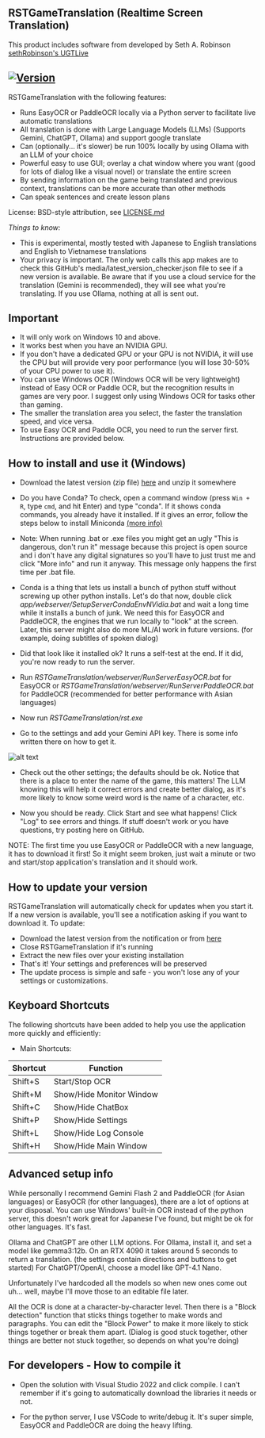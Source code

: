 ## RSTGameTranslation (Realtime Screen Translation)
This product includes software from developed by Seth A. Robinson [sethRobinson's UGTLive](https://github.com/SethRobinson/UGTLive) 

## [![Version](https://img.shields.io/badge/version-0.1-blue.svg)](https://github.com/thanhkeke97/RSTGameTranslation/releases)

RSTGameTranslation with the following features:

* Runs EasyOCR or PaddleOCR locally via a Python server to facilitate live automatic translations
* All translation is done with Large Language Models (LLMs) (Supports Gemini, ChatGPT, Ollama) and support google translate
* Can (optionally... it's slower) be run 100% locally by using Ollama with an LLM of your choice
* Powerful easy to use GUI; overlay a chat window where you want (good for lots of dialog like a visual novel) or translate the entire screen
* By sending information on the game being translated and previous context, translations can be more accurate than other methods
* Can speak sentences and create lesson plans

License:  BSD-style attribution, see [LICENSE.md](LICENSE.md)

*Things to know:*

 * This is experimental, mostly tested with Japanese to English translations and English to Vietnamese translations
 * Your privacy is important. The only web calls this app makes are to check this GitHub's media/latest_version_checker.json file to see if a new version is available. Be aware that if you use a cloud service for the translation (Gemini is recommended), they will see what you're translating. If you use Ollama, nothing at all is sent out.

## Important
* It will only work on Windows 10 and above.
* It works best when you have an NVIDIA GPU.
* If you don't have a dedicated GPU or your GPU is not NVIDIA, it will use the CPU but will provide very poor performance (you will lose 30-50% of your CPU power to use it).
* You can use Windows OCR (Windows OCR will be very lightweight) instead of Easy OCR or Paddle OCR, but the recognition results in games are very poor. I suggest only using Windows OCR for tasks other than gaming.
* The smaller the translation area you select, the faster the translation speed, and vice versa.
* To use Easy OCR and Paddle OCR, you need to run the server first. Instructions are provided below.

## How to install and use it (Windows) ##

* Download the latest version (zip file) [here](https://github.com/thanhkeke97/RSTGameTranslation/releases) and unzip it somewhere

* Do you have Conda?  To check, open a command window (press `Win + R`, type `cmd`, and hit Enter) and type "conda". If it shows conda commands, you already have it installed. If it gives an error, follow the steps below to install Miniconda [(more info)](https://www.anaconda.com/docs/getting-started/miniconda/install#quickstart-install-instructions)

* Note:  When running .bat or .exe files you might get an ugly "This is dangerous, don't run it" message because this project is open source and i don't have any digital signatures so you'll have to just trust me and click "More info" and run it anyway.  This message only happens the first time per .bat file.

* Conda is a thing that lets us install a bunch of python stuff without screwing up other python installs.  Let's do that now, double click *app/webserver/SetupServerCondaEnvNVidia.bat* and wait a long time while it installs a bunch of junk.  We need this for EasyOCR and PaddleOCR, the engines that we run locally to "look" at the screen.  Later, this server might also do more ML/AI work in future versions. (for example, doing subtitles of spoken dialog)

* Did that look like it installed ok?  It runs a self-test at the end.  If it did, you're now ready to run the server.

* Run *RSTGameTranslation/webserver/RunServerEasyOCR.bat* for EasyOCR or *RSTGameTranslation/webserver/RunServerPaddleOCR.bat* for PaddleOCR (recommended for better performance with Asian languages)

* Now run *RSTGameTranslation/rst.exe*

* Go to the settings and add your Gemini API key.  There is some info written there on how to get it.

![alt text](media/settings_gemini.png)

* Check out the other settings; the defaults should be ok.  Notice that there is a place to enter the name of the game, this matters!  The LLM knowing this will help it correct errors and create better dialog, as it's more likely to know some weird word is the name of a character, etc.

* Now you should be ready.  Click Start and see what happens!  Click "Log" to see errors and things.  If stuff doesn't work or you have questions, try posting here on GitHub.

NOTE: The first time you use EasyOCR or PaddleOCR with a new language, it has to download it first!  So it might seem broken, just wait a minute or two and start/stop application's translation and it should work.

## How to update your version
RSTGameTranslation will automatically check for updates when you start it. If a new version is available, you'll see a notification asking if you want to download it. To update:

* Download the latest version from the notification or from [here](https://github.com/thanhkeke97/RSTGameTranslation/releases)
* Close RSTGameTranslation if it's running
* Extract the new files over your existing installation
* That's it! Your settings and preferences will be preserved
* The update process is simple and safe - you won't lose any of your settings or customizations.

## Keyboard Shortcuts

The following shortcuts have been added to help you use the application more quickly and efficiently:

* Main Shortcuts:

| Shortcut  | Function  |
|-----------|-----------|
| Shift+S | Start/Stop OCR |
| Shift+M | Show/Hide Monitor Window |
| Shift+C | Show/Hide ChatBox |
| Shift+P | Show/Hide Settings |
| Shift+L | Show/Hide Log Console |
| Shift+H | Show/Hide Main Window |

## Advanced setup info ##
While personally I recommend Gemini Flash 2 and PaddleOCR (for Asian languages) or EasyOCR (for other languages), there are a lot of options at your disposal.  You can use Windows' built-in OCR instead of the python server, this doesn't work great for Japanese I've found, but might be ok for other languages.  It's fast.

Ollama and ChatGPT are other LLM options. For Ollama, install it, and set a model like gemma3:12b.  On an RTX 4090 it takes around 5 seconds to return a translation.  (the settings contain directions and buttons to get started)  For ChatGPT/OpenAI, choose a model like GPT-4.1 Nano.

Unfortunately I've hardcoded all the models so when new ones come out uh... well, maybe I'll move those to an editable file later.

All the OCR is done at a character-by-character level.  Then there is a "Block detection" function that sticks things together to make words and paragraphs.  You can edit the "Block Power" to make it more likely to stick things together or break them apart.  (Dialog is good stuck together, other things are better not stuck together, so depends on what you're doing)

## For developers - How to compile it ##

* Open the solution with Visual Studio 2022 and click compile.  I can't remember if it's going to automatically download the libraries it needs or not.

* For the python server, I use VSCode to write/debug it.  It's super simple, EasyOCR and PaddleOCR are doing the heavy lifting. 
